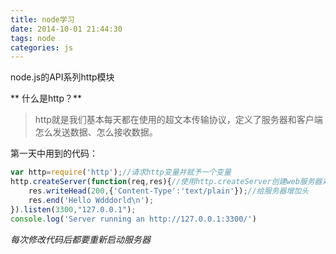 ```yaml
---
title: node学习
date: 2014-10-01 21:44:30
tags: node
categories: js
---
```


node.js的API系列http模块

<!-- more -->
** 什么是http？**

> http就是我们基本每天都在使用的超文本传输协议，定义了服务器和客户端怎么发送数据、怎么接收数据。

第一天中用到的代码：
```javascript
var http=require('http');//请求http变量并赋予一个变量
http.createServer(function(req,res){//使用http.createServer创建web服务器对象
	res.writeHead(200,{'Content-Type':'text/plain'});//给服务器增加头
	res.end('Hello Wdddorld\n');
}).listen(3300,"127.0.0.1");
console.log('Server running an http://127.0.0.1:3300/')
```
*每次修改代码后都要重新启动服务器*